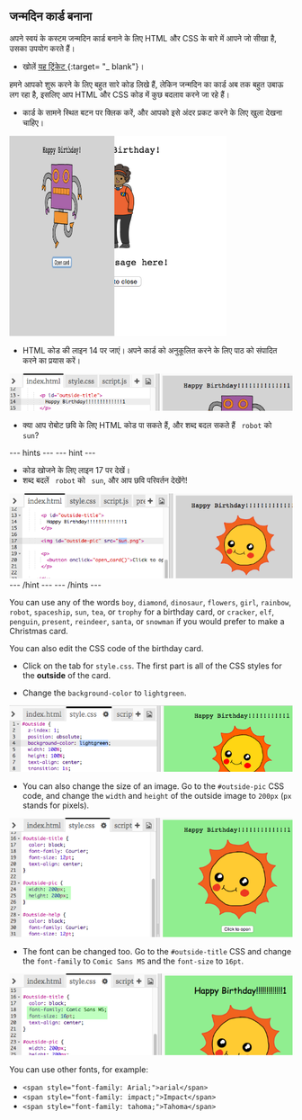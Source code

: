 ## जन्मदिन कार्ड बनाना

अपने स्वयं के कस्टम जन्मदिन कार्ड बनाने के लिए HTML और CSS के बारे में आपने जो सीखा है, उसका उपयोग करते हैं।

+ खोलें [ यह ट्रिंकेट ](http://jumpto.cc/web-card) {:target= "_ blank"}।

हमने आपको शुरू करने के लिए बहुत सारे कोड लिखे हैं, लेकिन जन्मदिन का कार्ड अब तक बहुत उबाऊ लग रहा है, इसलिए आप HTML और CSS कोड में कुछ बदलाव करने जा रहे हैं।

+ कार्ड के सामने स्थित बटन पर क्लिक करें, और आपको इसे अंदर प्रकट करने के लिए खुला देखना चाहिए।

![screenshot](images/birthday-click.png)

+ HTML कोड की लाइन 14 पर जाएं। अपने कार्ड को अनुकूलित करने के लिए पाठ को संपादित करने का प्रयास करें।

![screenshot](images/birthday-card-html.png)

+ क्या आप रोबोट छवि के लिए HTML कोड पा सकते हैं, और शब्द बदल सकते हैं ` robot` को ` sun`?

\--- hints \--- \--- hint \---

+ कोड खोजने के लिए लाइन 17 पर देखें।
+ शब्द बदलें ` robot` को ` sun`, और आप छवि परिवर्तन देखेंगे!

![screenshot](images/birthday-card-sun.png) \--- /hint \--- \--- /hints \---

You can use any of the words `boy`, `diamond`, `dinosaur`, `flowers`, `girl`, `rainbow`, `robot`, `spaceship`, `sun`, `tea`, or `trophy` for a birthday card, or `cracker`, `elf`, `penguin`, `present`, `reindeer`, `santa`, or `snowman` if you would prefer to make a Christmas card.

You can also edit the CSS code of the birthday card.

+ Click on the tab for `style.css`. The first part is all of the CSS styles for the **outside** of the card.

+ Change the `background-color` to `lightgreen`.

![screenshot](images/birthday-card-outside.png)

+ You can also change the size of an image. Go to the `#outside-pic` CSS code, and change the `width` and `height` of the outside image to `200px` (`px` stands for pixels).

![screenshot](images/birthday-card-size.png)

+ The font can be changed too. Go to the `#outside-title` CSS and change the `font-family` to `Comic Sans MS` and the `font-size` to `16pt`.

![screenshot](images/birthday-card-font.png)

You can use other fonts, for example:

+ `<span style="font-family: Arial;">arial</span>`
+ `<span style="font-family: impact;">Impact</span>`
+ `<span style="font-family: tahoma;">Tahoma</span>`